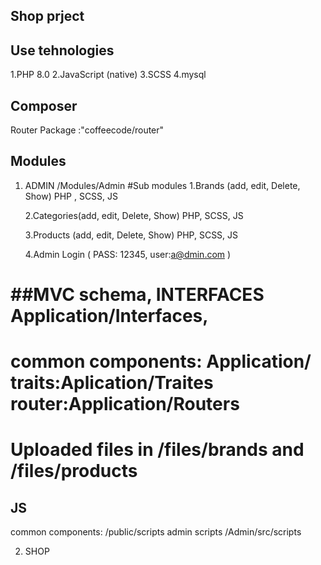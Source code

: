 ## Shop prject

## Use tehnologies
 1.PHP 8.0
 2.JavaScript (native)
 3.SCSS
 4.mysql

## Composer 
 Router Package :"coffeecode/router"

## Modules

1. ADMIN
   /Modules/Admin
  #Sub modules
   1.Brands (add, edit, Delete, Show)
    PHP , SCSS, JS
   
   2.Categories(add, edit, Delete, Show)
    PHP, SCSS, JS

   3.Products (add, edit, Delete, Show)
   PHP, SCSS, JS

   4.Admin Login ( PASS: 12345, user:a@dmin.com )

##MVC schema, INTERFACES Application/Interfaces, 
=================================
common components: Application/
 traits:Aplication/Traites
 router:Application/Routers
===============================
Uploaded files in /files/brands and /files/products
==========================================
## JS 
common components: /public/scripts
admin scripts /Admin/src/scripts



2. SHOP
